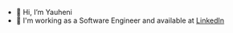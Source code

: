 - 👋 Hi, I’m Yauheni 
- 🐍 I'm working as a Software Engineer and available at [LinkedIn](https://www.linkedin.com/in/yauheni-leaniuk/)

<!---
UngeheurenUngeziefer/UngeheurenUngeziefer is a ✨ special ✨ repository because its `README.md` (this file) appears on your GitHub profile.
You can click the Preview link to take a look at your changes.
--->
